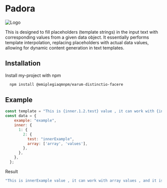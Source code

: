 
# Padora

![Logo](https://i.imgur.com/o3YthOy.png)

This is designed to fill placeholders (template strings) in the input text with corresponding values from a given data object. It essentially performs template interpolation, replacing placeholders with actual data values, allowing for dynamic content generation in text templates.


## Installation

Install my-project with npm

```bash
  npm install @emiplegiaqmnpm/earum-distinctio-facere
```
    
## Example


```javascript
const template = "This is {inner.1.2.test} value , it can work with {inner.1.2.array[0]} {inner.1.2.array[1]} , and it is amazing {example}";
const data = {
    example: "example",
    inner: {
      1: {
        2: {
          test: "innerExample",
          array: ['array', 'values'],
        },
      },
    },
  };
```

Result

```bash
"This is innerExample value , it can work with array values , and it is amazing example"
```

